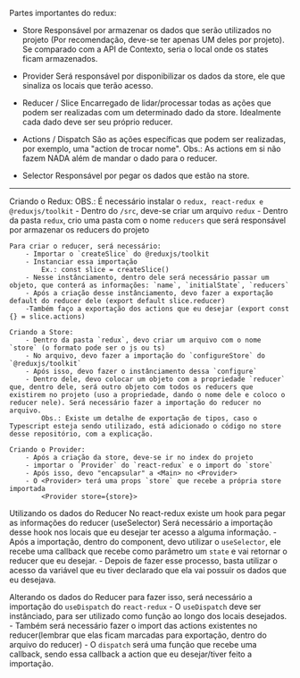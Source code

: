 Partes importantes do redux:

- Store
     Responsável por armazenar os dados que serão utilizados no projeto (Por recomendação, deve-se ter apenas UM deles por projeto). Se comparado com a API de Contexto, seria o local onde os states ficam armazenados.

- Provider
    Será responsável por disponibilizar os dados da store, ele que sinaliza os locais que terão acesso.

- Reducer / Slice
    Encarregado de lidar/processar todas as ações que podem ser realizadas com um determinado dado da store. Idealmente cada dado deve ser seu próprio reducer.

- Actions / Dispatch
    São as ações específicas que podem ser realizadas, por exemplo, uma "action de trocar nome".
    Obs.: As actions em si não fazem NADA além de mandar o dado para o reducer.

- Selector
    Responsável por pegar os dados que estão na store.

---------

Criando o Redux:
OBS.: É necessário instalar o `redux, react-redux e @reduxjs/toolkit`
    - Dentro do `/src`, deve-se criar um arquivo `redux`
    - Dentro da pasta `redux`, crio uma pasta com o nome `reducers` que será responsável por armazenar os reducers do projeto

    Para criar o reducer, será necessário:
        - Importar o `createSlice` do @reduxjs/toolkit
        - Instanciar essa importação
            Ex.: const slice = createSlice()
        - Nesse instânciamento, dentro dele será necessário passar um objeto, que conterá as informações: `name`, `initialState`, `reducers`
        - Após a criação desse instânciamento, devo fazer a exportação default do reducer dele (export default slice.reducer)
        -Também faço a exportação dos actions que eu desejar (export const {} = slice.actions)
    
    Criando a Store:
        - Dentro da pasta `redux`, devo criar um arquivo com o nome `store` (o formato pode ser o js ou ts)
        - No arquivo, devo fazer a importação do `configureStore` do `@reduxjs/toolkit`
        - Após isso, devo fazer o instânciamento dessa `configure`
        - Dentro dele, devo colocar um objeto com a propriedade `reducer` que, dentro dele, será outro objeto com todos os reducers que existirem no projeto (uso a propriedade, dando o nome dele e coloco o reducer nele). Será necessário fazer a importação do reducer no arquivo.
            Obs.: Existe um detalhe de exportação de tipos, caso o Typescript esteja sendo utilizado, está adicionado o código no store desse repositório, com a explicação.
    
    Criando o Provider:
        - Após a criação da store, deve-se ir no index do projeto
        - importar o `Provider` do `react-redux` e o import do `store`
        - Após isso, devo "encapsular" a <Main> no <Provider>
        - O <Provider> terá uma props `store` que recebe a própria store importada
            <Provider store={store}>
    
Utilizando os dados do Reducer
    No react-redux existe um hook para pegar as informações do reducer (useSelector)
    Será necessário a importação desse hook nos locais que eu desejar ter acesso a alguma informação.
    - Após a importação, dentro do component, devo utilizar o `useSelector`, ele recebe uma callback que recebe como parâmetro um `state` e vai retornar o reducer que eu desejar.
    - Depois de fazer esse processo, basta utilizar o acesso da variável que eu tiver declarado que ela vai possuir os dados que eu desejava.

Alterando os dados do Reducer
    para fazer isso, será necessário a importação do `useDispatch` do `react-redux`
    - O `useDispatch` deve ser instânciado, para ser utilizado como função ao longo dos locais desejados.
    - Também será necessário fazer o import das actions existentes no reducer(lembrar que elas ficam marcadas para exportação, dentro do arquivo do reducer)
    - O `dispatch` será uma função que recebe uma callback, sendo essa callback a action que eu desejar/tiver feito a importação.